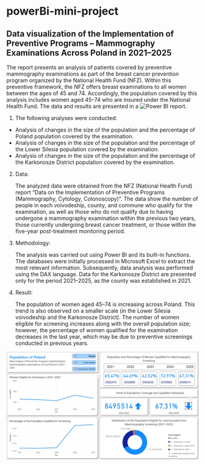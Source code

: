 # powerBi-mini-project

## Data visualization of the Implementation of Preventive Programs – Mammography Examinations Across Poland in 2021–2025 

The report presents an analysis of patients covered by preventive mammography examinations as part of the breast cancer prevention program organized by the National Health Fund (NFZ). Within this preventive framework, the NFZ offers breast examinations to all women between the ages of 45 and 74. Accordingly, the population covered by this analysis includes women aged 45–74 who are insured under the National Health Fund. 
The data and results are presented in a ![Power BI report](prevention_mammography_program.pbix).


1. The following analyses were conducted: 

  - Analysis of changes in the size of the population and the percentage of Poland population covered by the examination.
  - Analysis of changes in the size of the population and the percentage of the Lower Silesia population covered by the examination.
  - Analysis of changes in the size of the population and the percentage of the Karkonosze District population covered by the examination.  


2. Data:

   The analyzed data were obtained from the NFZ (National Health Fund) report “Data on the Implementation of Preventive Programs (Mammography, Cytology, Colonoscopy)”. The data show the number of people in each voivodeship, county, and commune who qualify for the examination, as well as those who do not qualify due to having undergone a mammography examination within the previous two years, those currently undergoing breast cancer treatment, or those within the five-year post-treatment monitoring period. 

  
4. Methodology:

   The analysis was carried out using Power BI and its built-in functions. The databases were initially processed in Microsoft Excel to extract the most relevant information. Subsequently, data analysis was performed using the DAX language. 
Data for the Karkonosze District are presented only for the period 2021–2025, as the county was established in 2021. 

 
5. Result:

   The population of women aged 45–74 is increasing across Poland. This trend is also observed on a smaller scale (in the Lower Silesia voivodeship and the Karkonosze District). The number of women eligible for screening increases along with the overall population size; however, the percentage of women qualified for the examination decreases in the last year, which may be due to preventive screenings conducted in previous years.

![pic](mammography_preventive_program.jpg)

 
